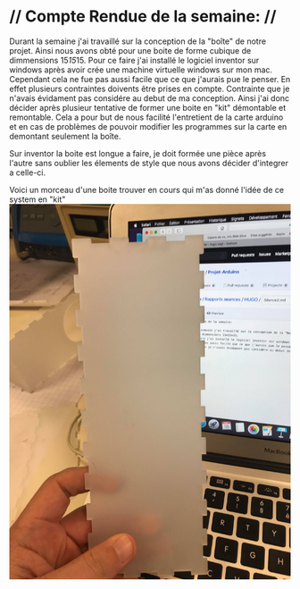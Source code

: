 # // Compte Rendue de la semaine: // 

Durant la semaine j'ai travaillé sur la conception de la "boîte" de notre projet. Ainsi nous avons obté pour une boite de forme
cubique de dimmensions 15*15*15. 
Pour ce faire j'ai installé le logiciel inventor sur windows après avoir crée une machine virtuelle windows sur mon mac. Cependant 
cela ne fue pas aussi facile que ce que j'aurais pue le penser. En effet plusieurs contraintes doivents être prises en compte.
Contrainte que je n'avais évidament pas considére au debut de ma conception. Ainsi j'ai donc décider après plusieur tentative de former
une boite en "kit" démontable et remontable. Cela a pour but de nous facilité l'entretient de la carte arduino et en cas de problèmes de
pouvoir modifier les programmes sur la carte en demontant seulement la boîte.

Sur inventor la boite est longue a faire, je doit formée une pièce après l'autre sans oublier les élements de style que nous avons 
décider d'integrer a celle-ci.

Voici un morceau d'une boite trouver en cours qui m'as donné l'idée de ce system en "kit"
![Image](https://raw.githubusercontent.com/ProjetOttoBox/Projet-Arduino/master/Ressources/photo.jpg)
